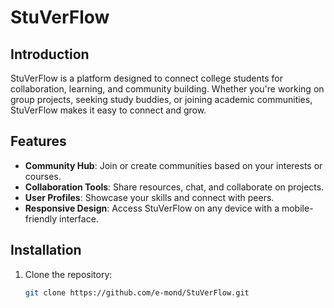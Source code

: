 # StuVerFlow

## Introduction
StuVerFlow is a platform designed to connect college students for collaboration, learning, and community building. Whether you're working on group projects, seeking study buddies, or joining academic communities, StuVerFlow makes it easy to connect and grow.

## Features
- **Community Hub**: Join or create communities based on your interests or courses.
- **Collaboration Tools**: Share resources, chat, and collaborate on projects.
- **User Profiles**: Showcase your skills and connect with peers.
- **Responsive Design**: Access StuVerFlow on any device with a mobile-friendly interface.

## Installation
1. Clone the repository:
   ```bash
   git clone https://github.com/e-mond/StuVerFlow.git
